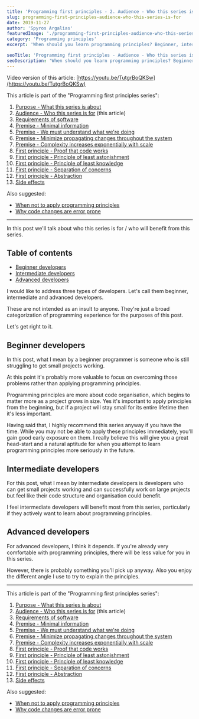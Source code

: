 ```yaml
---
title: 'Programming first principles - 2. Audience - Who this series is for'
slug: programming-first-principles-audience-who-this-series-is-for
date: 2019-11-27
author: 'Spyros Argalias'
featuredImage: './programming-first-principles-audience-who-this-series-is-for.png'
category: 'Programming principles'
excerpt: 'When should you learn programming principles? Beginner, intermediate, advanced? Everyone benefits, but one group of people may benefit the most.'

seoTitle: 'Programming first principles - Audience - Who this series is for'
seoDescription: 'When should you learn programming principles? Beginner, intermediate, advanced? Everyone benefits, but one group of people may benefit the most.'
---
```


Video version of this article: [https://youtu.be/TutgrBoQKSw](https://youtu.be/TutgrBoQKSw)

This article is part of the "Programming first principles series":

1. [Purpose - What this series is about](/blog/programming-first-principles-purpose-what-this-series-is-about/)
2. [Audience - Who this series is for](/blog/programming-first-principles-audience-who-this-series-is-for/) (this article)
3. [Requirements of software](/blog/programming-first-principles-requirements-of-software/)
4. [Premise - Minimal information](/blog/programming-first-principles-premise-minimal-information/)
5. [Premise - We must understand what we're doing](/blog/programming-first-principles-premise-we-must-understand-what-were-doing/)
6. [Premise - Minimize propagating changes throughout the system](/blog/programming-first-principles-premise-minimize-propagating-changes/)
7. [Premise - Complexity increases exponentially with scale](/blog/programming-first-principles-premise-complexity-increases-exponentially-with-scale/)
8. [First principle - Proof that code works](/blog/programming-first-principles-first-principle-proof-that-code-works/)
9. [First principle - Principle of least astonishment](/blog/programming-first-principles-first-principle-principle-of-least-astonishment/)
10. [First principle - Principle of least knowledge](/blog/programming-first-principles-first-principle-principle-of-least-knowledge/)
11. [First principle - Separation of concerns](/blog/programming-first-principles-first-principle-separation-of-concerns/)
12. [First principle - Abstraction](/blog/programming-first-principles-first-principle-abstraction/)
13. [Side effects](/blog/programming-first-principles-side-effects/)

Also suggested:

- [When not to apply programming principles](/blog/when-not-to-apply-programming-principles/)
- [Why code changes are error prone](/blog/why-code-changes-are-error-prone/)

---

In this post we'll talk about who this series is for / who will benefit from this series.

## Table of contents

- [Beginner developers](#beginner-developers)
- [Intermediate developers](#intermediate-developers)
- [Advanced developers](#advanced-developers)

I would like to address three types of developers. Let's call them beginner, intermediate and advanced developers.

These are not intended as an insult to anyone. They're just a broad categorization of programming experience for the purposes of this post.

Let's get right to it.

## Beginner developers

In this post, what I mean by a beginner programmer is someone who is still struggling to get small projects working.

At this point it's probably more valuable to focus on overcoming those problems rather than applying programming principles.

Programming principles are more about code organisation, which begins to matter more as a project grows in size. Yes it's important to apply principles from the beginning, but if a project will stay small for its entire lifetime then it's less important.

Having said that, I highly recommend this series anyway if you have the time. While you may not be able to apply these principles immediately, you'll gain good early exposure on them. I really believe this will give you a great head-start and a natural aptitude for when you attempt to learn programming principles more seriously in the future.

## Intermediate developers

For this post, what I mean by intermediate developers is developers who can get small projects working and can successfully work on large projects but feel like their code structure and organisation could benefit.

I feel intermediate developers will benefit most from this series, particularly if they actively want to learn about programming principles.

## Advanced developers

For advanced developers, I think it depends. If you're already very comfortable with programming principles, there will be less value for you in this series.

However, there is probably something you'll pick up anyway. Also you enjoy the different angle I use to try to explain the principles.

---

This article is part of the "Programming first principles series":

1. [Purpose - What this series is about](/blog/programming-first-principles-purpose-what-this-series-is-about/)
2. [Audience - Who this series is for](/blog/programming-first-principles-audience-who-this-series-is-for/) (this article)
3. [Requirements of software](/blog/programming-first-principles-requirements-of-software/)
4. [Premise - Minimal information](/blog/programming-first-principles-premise-minimal-information/)
5. [Premise - We must understand what we're doing](/blog/programming-first-principles-premise-we-must-understand-what-were-doing/)
6. [Premise - Minimize propagating changes throughout the system](/blog/programming-first-principles-premise-minimize-propagating-changes/)
7. [Premise - Complexity increases exponentially with scale](/blog/programming-first-principles-premise-complexity-increases-exponentially-with-scale/)
8. [First principle - Proof that code works](/blog/programming-first-principles-first-principle-proof-that-code-works/)
9. [First principle - Principle of least astonishment](/blog/programming-first-principles-first-principle-principle-of-least-astonishment/)
10. [First principle - Principle of least knowledge](/blog/programming-first-principles-first-principle-principle-of-least-knowledge/)
11. [First principle - Separation of concerns](/blog/programming-first-principles-first-principle-separation-of-concerns/)
12. [First principle - Abstraction](/blog/programming-first-principles-first-principle-abstraction/)
13. [Side effects](/blog/programming-first-principles-side-effects/)

Also suggested:

- [When not to apply programming principles](/blog/when-not-to-apply-programming-principles/)
- [Why code changes are error prone](/blog/why-code-changes-are-error-prone/)
